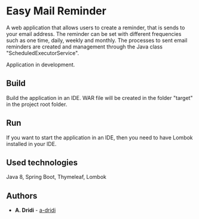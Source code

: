 # Easy Mail Reminder

A web application that allows users to create a reminder, that is sends to your email address. 
The reminder can be set with different frequencies such as one time, daily, weekly and monthly.
The processes to sent email reminders are created and management through the Java class "ScheduledExecutorService".

Application in development.



## Build
Build the application in an IDE. WAR file will be created in the folder "target" in the project root folder.


## Run
If you want to start the application in an IDE, then you need to have Lombok installed in your IDE.


## Used technologies
Java 8, Spring Boot, Thymeleaf, Lombok 

## Authors

* **A. Dridi** - [a-dridi](https://github.com/a-dridi/)
